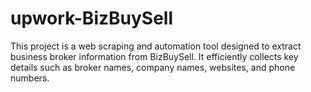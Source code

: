 # upwork-BizBuySell
This project is a web scraping and automation tool designed to extract business broker information from BizBuySell. It efficiently collects key details such as broker names, company names, websites, and phone numbers.
